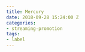 ```yaml
---
title: Mercury
date: 2018-09-28 15:24:00 Z
categories:
- streaming-promotion
tags:
- label
---
```


